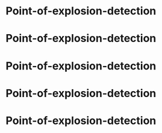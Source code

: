 # Point-of-explosion-detection
# Point-of-explosion-detection
# Point-of-explosion-detection
# Point-of-explosion-detection
# Point-of-explosion-detection
